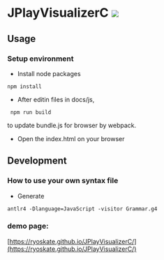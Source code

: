 # JPlayVisualizerC  <a href="http://doge.mit-license.org"><img src="http://img.shields.io/:license-mit-blue.svg"></a>

## Usage

### Setup environment

* Install node packages

 ```
 npm install
 ```

* After editin files in docs/js,

```
 npm run build
```
to update bundle.js for browser by webpack.

* Open the index.html on your browser

## Development

### How to use your own syntax file

* Generate

 ```
 antlr4 -Dlanguage=JavaScript -visitor Grammar.g4
 ```

### demo page:
[https://ryoskate.github.io/JPlayVisualizerC/](https://ryoskate.github.io/JPlayVisualizerC/)